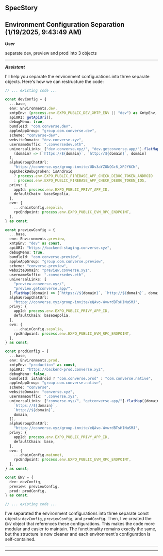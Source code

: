 ## SpecStory

## Environment Configuration Separation (1/19/2025, 9:43:49 AM)

_**User**_

separate dev, preview and prod into 3 objects

---

_**Assistant**_

I'll help you separate the environment configurations into three separate objects. Here's how we can restructure the code:

```typescript:config/index.ts
// ... existing code ...

const devConfig = {
  ...base,
  env: Environments.dev,
  xmtpEnv: (process.env.EXPO_PUBLIC_DEV_XMTP_ENV || "dev") as XmtpEnv,
  apiURI: getApiUri(),
  debugMenu: true,
  bundleId: "com.converse.dev",
  appleAppGroup: "group.com.converse.dev",
  scheme: "converse-dev",
  websiteDomain: "dev.converse.xyz",
  usernameSuffix: ".conversedev.eth",
  universalLinks: ["dev.converse.xyz/", "dev.getconverse.app/"].flatMap(
    (domain) => [`https://${domain}`, `http://${domain}`, domain]
  ),
  alphaGroupChatUrl:
    "https://converse.xyz/group-invite/UDv3aYZONQGc6_XPJY6Ch",
  appCheckDebugToken: isAndroid
    ? process.env.EXPO_PUBLIC_FIREBASE_APP_CHECK_DEBUG_TOKEN_ANDROID
    : process.env.EXPO_PUBLIC_FIREBASE_APP_CHECK_DEBUG_TOKEN_IOS,
  privy: {
    appId: process.env.EXPO_PUBLIC_PRIVY_APP_ID,
    defaultChain: baseSepolia,
  },
  evm: {
    ...chainConfig.sepolia,
    rpcEndpoint: process.env.EXPO_PUBLIC_EVM_RPC_ENDPOINT,
  },
} as const;

const previewConfig = {
  ...base,
  env: Environments.preview,
  xmtpEnv: "dev" as const,
  apiURI: "https://backend-staging.converse.xyz",
  debugMenu: true,
  bundleId: "com.converse.preview",
  appleAppGroup: "group.com.converse.preview",
  scheme: "converse-preview",
  websiteDomain: "preview.converse.xyz",
  usernameSuffix: ".conversedev.eth",
  universalLinks: [
    "preview.converse.xyz/",
    "preview.getconverse.app/",
  ].flatMap((domain) => [`https://${domain}`, `http://${domain}`, domain]),
  alphaGroupChatUrl:
    "https://converse.xyz/group-invite/eQAvo-WvwrdBTsHINuSMJ",
  privy: {
    appId: process.env.EXPO_PUBLIC_PRIVY_APP_ID,
    defaultChain: baseSepolia,
  },
  evm: {
    ...chainConfig.sepolia,
    rpcEndpoint: process.env.EXPO_PUBLIC_EVM_RPC_ENDPOINT,
  },
} as const;

const prodConfig = {
  ...base,
  env: Environments.prod,
  xmtpEnv: "production" as const,
  apiURI: "https://backend-prod.converse.xyz",
  debugMenu: false,
  bundleId: isAndroid ? "com.converse.prod" : "com.converse.native",
  appleAppGroup: "group.com.converse.native",
  scheme: "converse",
  websiteDomain: "converse.xyz",
  usernameSuffix: ".converse.xyz",
  universalLinks: ["converse.xyz/", "getconverse.app/"].flatMap((domain) => [
    `https://${domain}`,
    `http://${domain}`,
    domain,
  ]),
  alphaGroupChatUrl:
    "https://converse.xyz/group-invite/eQAvo-WvwrdBTsHINuSMJ",
  privy: {
    appId: process.env.EXPO_PUBLIC_PRIVY_APP_ID,
    defaultChain: base,
  },
  evm: {
    ...chainConfig.mainnet,
    rpcEndpoint: process.env.EXPO_PUBLIC_EVM_RPC_ENDPOINT,
  },
} as const;

const ENV = {
  dev: devConfig,
  preview: previewConfig,
  prod: prodConfig,
} as const;

// ... existing code ...
```

I've separated the environment configurations into three separate const objects: `devConfig`, `previewConfig`, and `prodConfig`. Then, I've created the `ENV` object that references these configurations. This makes the code more modular and easier to maintain. The functionality remains exactly the same, but the structure is now cleaner and each environment's configuration is self-contained.

---



---

